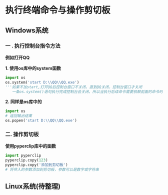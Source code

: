 # 执行终端命令与操作剪切板

## Windows系统

### 一 . 执行控制台指令方法

**例如打开QQ**

**1. 使用os库中的system函数**

```python
import os
os.system('start D:\\QQ\\QQ.exe')
'''如果不加start,打开QQ后控制台窗口不关闭，直到QQ关闭，控制台窗口才关闭
   一条os.system()语句执行完成控制台会关闭，所以当执行后续命令需要依赖前面的命令时，将多条命令写到一条          os.system()语句内，多条控制台命令用 && 连接'''
```

**2. 同样是os库中的**

```python
import os
# 返回输出结果
os.popen('start D:\\QQ\\QQ.exe')
```

### 二. 操作剪切板

**使用pyperclip库中的函数**

```python
import pyperclip
pyperclip.copy(123)
pyperclip.copy('添加到剪切板')
# 将传入的参数添加到剪切板，参数可以是数字或字符串
```

## Linux系统\(待整理\)

